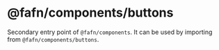 # @fafn/components/buttons

Secondary entry point of `@fafn/components`. It can be used by importing from `@fafn/components/buttons`.
